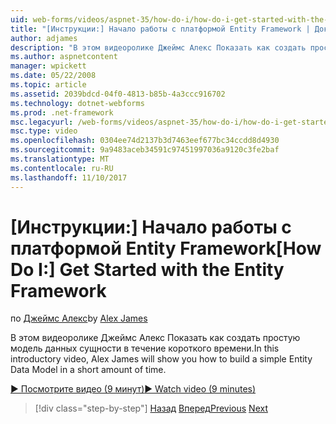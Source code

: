 ```yaml
---
uid: web-forms/videos/aspnet-35/how-do-i/how-do-i-get-started-with-the-entity-framework
title: "[Инструкции:] Начало работы с платформой Entity Framework | Документы Microsoft"
author: adjames
description: "В этом видеоролике Джеймс Алекс Показать как создать простую модель данных сущности в течение короткого времени."
ms.author: aspnetcontent
manager: wpickett
ms.date: 05/22/2008
ms.topic: article
ms.assetid: 2039bdcd-04f0-4813-b85b-4a3ccc916702
ms.technology: dotnet-webforms
ms.prod: .net-framework
msc.legacyurl: /web-forms/videos/aspnet-35/how-do-i/how-do-i-get-started-with-the-entity-framework
msc.type: video
ms.openlocfilehash: 0304ee74d2137b3d7463eef677bc34ccdd8d4930
ms.sourcegitcommit: 9a9483aceb34591c97451997036a9120c3fe2baf
ms.translationtype: MT
ms.contentlocale: ru-RU
ms.lasthandoff: 11/10/2017
---
```

<a name="how-do-i-get-started-with-the-entity-framework"></a><span data-ttu-id="7a78c-103">[Инструкции:] Начало работы с платформой Entity Framework</span><span class="sxs-lookup"><span data-stu-id="7a78c-103">[How Do I:] Get Started with the Entity Framework</span></span>
====================
<span data-ttu-id="7a78c-104">по [Джеймс Алекс](https://github.com/adjames)</span><span class="sxs-lookup"><span data-stu-id="7a78c-104">by [Alex James](https://github.com/adjames)</span></span>

<span data-ttu-id="7a78c-105">В этом видеоролике Джеймс Алекс Показать как создать простую модель данных сущности в течение короткого времени.</span><span class="sxs-lookup"><span data-stu-id="7a78c-105">In this introductory video, Alex James will show you how to build a simple Entity Data Model in a short amount of time.</span></span>

[<span data-ttu-id="7a78c-106">&#9654; Посмотрите видео (9 минут)</span><span class="sxs-lookup"><span data-stu-id="7a78c-106">&#9654; Watch video (9 minutes)</span></span>](https://channel9.msdn.com/Blogs/ASP-NET-Site-Videos/how-do-i-get-started-with-the-entity-framework)

>[!div class="step-by-step"]
<span data-ttu-id="7a78c-107">[Назад](how-do-i-converting-a-net-20-windows-forms-application-to-net-35.md)
[Вперед](how-do-i-use-the-new-entity-data-source.md)</span><span class="sxs-lookup"><span data-stu-id="7a78c-107">[Previous](how-do-i-converting-a-net-20-windows-forms-application-to-net-35.md)
[Next](how-do-i-use-the-new-entity-data-source.md)</span></span>
